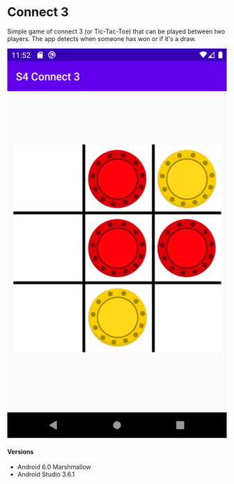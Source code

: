 # Connect 3
 Simple game of connect 3 (or Tic-Tac-Toe) that can be played between two players. The app detects when someone has won or if it's a draw.
 
 ![very good](/doc/Screenshot.png)

#### Versions
 - Android 6.0 Marshmallow 
 - Android Studio 3.6.1 
